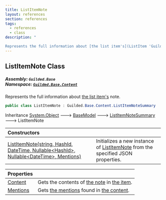 ```yaml
---
title: ListItemNote
layout: references
section: references
tags:
  - references
  - class
description: "

Represents the full information about [the list item's](ListItem 'Guilded.Base.Content.ListItem') note."
---
```


## ListItemNote Class
##### **Assembly:** `Guilded.Base`<br/>**Namespace:** [`Guilded.Base.Content`](Guilded.Base.Content 'Guilded.Base.Content')

Represents the full information about [the list item's](ListItem 'Guilded.Base.Content.ListItem') note.

```csharp
public class ListItemNote : Guilded.Base.Content.ListItemNoteSummary
```

Inheritance [System.Object](https://docs.microsoft.com/en-us/dotnet/api/System.Object 'System.Object') &#129106; [BaseModel](BaseModel 'Guilded.Base.BaseModel') &#129106; [ListItemNoteSummary](ListItemNoteSummary 'Guilded.Base.Content.ListItemNoteSummary') &#129106; ListItemNote

| Constructors | |
| :--- | :--- |
| [ListItemNote(string, HashId, DateTime, Nullable&lt;HashId&gt;, Nullable&lt;DateTime&gt;, Mentions)](ListItemNote.ListItemNote(string,HashId,DateTime,Nullable_HashId_,Nullable_DateTime_,Mentions) 'Guilded.Base.Content.ListItemNote.ListItemNote(string, Guilded.Base.HashId, System.DateTime, System.Nullable<Guilded.Base.HashId>, System.Nullable<System.DateTime>, Guilded.Base.Content.Mentions)') | Initializes a new instance of [ListItemNote](ListItemNote 'Guilded.Base.Content.ListItemNote') from the specified JSON properties. |

| Properties | |
| :--- | :--- |
| [Content](ListItemNote.Content 'Guilded.Base.Content.ListItemNote.Content') | Gets the contents of [the note](ListItemNote 'Guilded.Base.Content.ListItemNote') in [the item](ListItem 'Guilded.Base.Content.ListItem'). |
| [Mentions](ListItemNote.Mentions 'Guilded.Base.Content.ListItemNote.Mentions') | Gets [the mentions](Mentions 'Guilded.Base.Content.Mentions') found in [the content](ListItemNote.Content 'Guilded.Base.Content.ListItemNote.Content'). |
